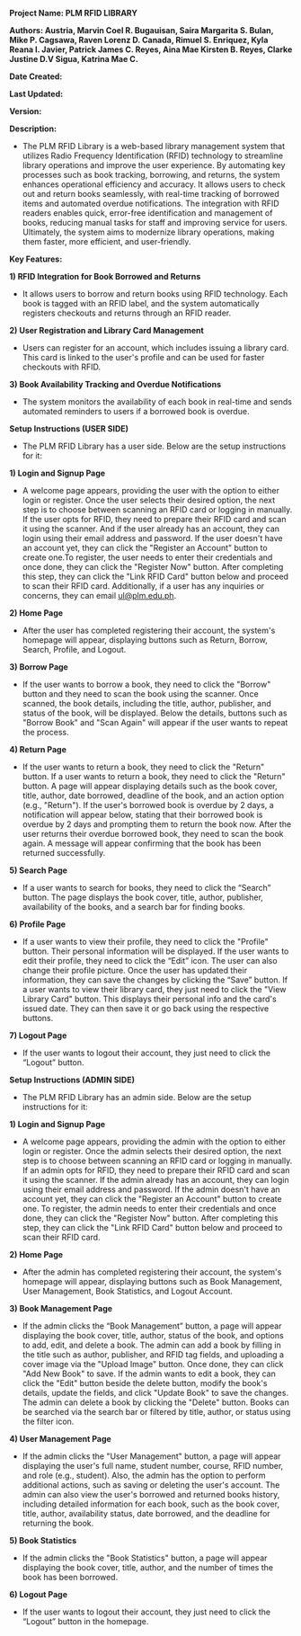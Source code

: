 **Project Name: PLM RFID LIBRARY**

**Authors: 
          Austria, Marvin Coel R.
          Bugauisan, Saira Margarita S.
          Bulan, Mike P.
          Cagsawa, Raven Lorenz D.
          Canada, Rimuel S.
          Enriquez, Kyla Reana I.
          Javier, Patrick James C.
          Reyes, Aina Mae Kirsten B.
          Reyes, Clarke Justine D.V
          Sigua, Katrina Mae C.**

**Date Created:**

**Last Updated:**

**Version:**

**Description:** 
- The PLM RFID Library is a web-based library management system that utilizes Radio Frequency Identification (RFID) technology to streamline library operations and improve the user experience. By automating key processes such as book tracking, borrowing, and returns, the system enhances operational efficiency and accuracy. It allows users to check out and return books seamlessly, with real-time tracking of borrowed items and automated overdue notifications. The integration with RFID readers enables quick, error-free identification and management of books, reducing manual tasks for staff and improving service for users. Ultimately, the system aims to modernize library operations, making them faster, more efficient, and user-friendly.

**Key Features:**

**1) RFID Integration for Book Borrowed and Returns** 
- It allows users to borrow and return books using RFID technology. Each book is tagged with an RFID label, and the system automatically registers checkouts and returns through an RFID reader.
  
**2) User Registration and Library Card Management**
  - Users can register for an account, which includes issuing a library card. This card is linked to the user's profile and can be used for faster checkouts with RFID.
    
**3) Book Availability Tracking and Overdue Notifications**
  - The system monitors the availability of each book in real-time and sends automated reminders to users if a borrowed book is overdue.












**Setup Instructions (USER SIDE)**
- The PLM RFID Library has a user side. Below are the setup instructions for it:

**1) Login and Signup Page** 
- A welcome page appears, providing the user with the option to either login or register. Once the user selects their desired option, the next step is to choose between scanning an RFID card or logging in manually. 
If the user opts for RFID, they need to prepare their RFID card and scan it using the scanner. And if the user already has an account, they can login using their email address and password. If the user doesn't have an account yet, 
they can click the "Register an Account" button to create one.To register, the user needs to enter their credentials and once done, they can click the "Register Now" button. After completing this step, they can click the "Link RFID Card" button below 
and proceed to scan their RFID card. Additionally, if a user has any inquiries or concerns, they can email ul@plm.edu.ph.

**2) Home Page** 
- After the user has completed registering their account, the system's homepage will appear, displaying buttons such as Return, Borrow, Search, Profile, and Logout.

**3) Borrow Page**
- If the user wants to borrow a book, they need to click the "Borrow" button and they need to scan the book using the scanner. Once scanned, the book details, including the title, author, publisher, and status of the book, will be displayed. 
Below the details, buttons such as "Borrow Book" and "Scan Again" will appear if the user wants to repeat the process.

**4) Return Page**
- If the user wants to return a book, they need to click the "Return" button. If a user wants to return a book, they need to click the "Return" button. A page will appear displaying details such as the book cover, title, author, date borrowed, 
deadline of the book, and an action option (e.g., "Return"). If the user's borrowed book is overdue by 2 days, a notification will appear below, stating that their borrowed book is overdue by 2 days and prompting them to return the book now.
After the user returns their overdue borrowed book, they need to scan the book again. A message will appear confirming that the book has been returned successfully.

**5) Search Page**
- If a user wants to search for books, they need to click the “Search” button. The page displays the book cover, title, author, publisher, availability of the books, and a search bar for finding books.

**6) Profile Page**
- If a user wants to view their profile, they need to click the "Profile" button. Their personal information will be displayed. If the user wants to edit their profile, they need to click the “Edit” icon. 
The user can also change their profile picture. Once the user has updated their information, they can save the changes by clicking the “Save” button. If a user wants to view their library card, they just need to click the "View Library Card" button. 
This displays their personal info and the card's issued date. They can then save it or go back using the respective buttons.

**7) Logout Page**
- If the user wants to logout their account, they just need to click the “Logout” button.


**Setup Instructions (ADMIN SIDE)**
- The PLM RFID Library has an admin side. Below are the setup instructions for it:

**1) Login and Signup Page**
- A welcome page appears, providing the admin with the option to either login or register. Once the admin selects their desired option, the next step is to choose between scanning an RFID card or logging in manually. If an admin opts for RFID,
they need to prepare their RFID card and scan it using the scanner. If the admin already has an account, they can login using their email address and password. If the admin doesn't have an account yet, they can click the "Register an Account" button to create one.
To register, the admin needs to enter their credentials and once done, they can click the "Register Now" button. After completing this step, they can click the "Link RFID Card" button below and proceed to scan their RFID card. 

**2) Home Page**
- After the admin has completed registering their account, the system's homepage will appear, displaying buttons such as Book Management, User Management, Book Statistics, and Logout Account.

**3) Book Management Page**
- If the admin clicks the “Book Management” button, a page will appear displaying the book cover, title, author, status of the book, and options to add, edit, and delete a book. The admin can add a book by filling in the title such as author, publisher,
and RFID tag fields, and uploading a cover image via the "Upload Image" button. Once done, they can click "Add New Book" to save. If the admin wants to edit a book, they can click the "Edit" button beside the delete button, modify the book's details,
update the fields, and click "Update Book" to save the changes. The admin can delete a book by clicking the "Delete" button. Books can be searched via the search bar or filtered by title, author, or status using the filter icon.

**4) User Management Page**
- If the admin clicks the "User Management" button, a page will appear displaying the user's full name, student number, course, RFID number, and role (e.g., student). Also, the admin has the option to perform additional actions, such as saving or deleting the user's account.
The admin can also view the user's borrowed and returned books history, including detailed information for each book, such as the book cover, title, author, availability status, date borrowed, and the deadline for returning the book.

**5) Book Statistics**
- If the admin clicks the "Book Statistics" button, a page will appear displaying the book cover, title, author, and the number of times the book has been borrowed.

**6) Logout Page**
- If the user wants to logout their account, they just need to click the “Logout” button in the homepage.




  







